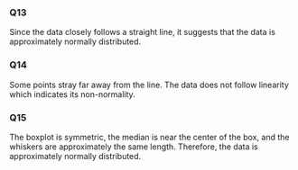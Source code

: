 ### Q13
Since the data closely follows a straight line, it suggests that the data is approximately normally distributed.

### Q14
Some points stray far away from the line. The data does not follow linearity which indicates its non-normality.

### Q15
The boxplot is symmetric, the median is near the center of the box, and the whiskers are approximately the same length. Therefore, the data is approximately normally distributed.
